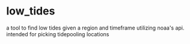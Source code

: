 # low_tides
a tool to find low tides given a region and timeframe utilizing noaa's api. intended for picking tidepooling locations
